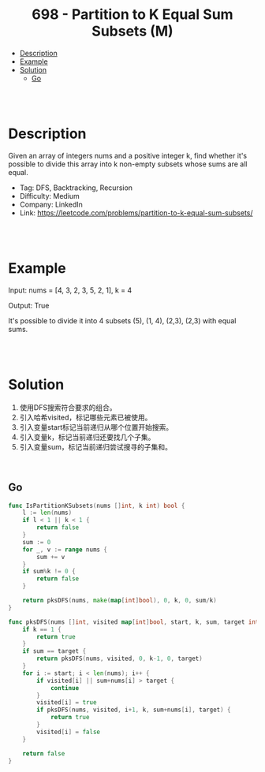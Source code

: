 <h1 style="text-align: center;"><strong>698 - Partition to K Equal Sum Subsets (M)</strong></h1>

- [Description](#description)
- [Example](#example)
- [Solution](#solution)
	- [Go](#go)

<br></br>



# Description
Given an array of integers nums and a positive integer k, find whether it's possible to divide this array into k non-empty subsets whose sums are all equal.

* Tag: DFS, Backtracking, Recursion
* Difficulty: Medium
* Company: LinkedIn
* Link: https://leetcode.com/problems/partition-to-k-equal-sum-subsets/

<br></br>



# Example
Input: nums = [4, 3, 2, 3, 5, 2, 1], k = 4

Output: True

It's possible to divide it into 4 subsets (5), (1, 4), (2,3), (2,3) with equal sums.

<br></br>



# Solution
1. 使用DFS搜索符合要求的组合。
2. 引入哈希visited，标记哪些元素已被使用。
3. 引入变量start标记当前递归从哪个位置开始搜索。
4. 引入变量k，标记当前递归还要找几个子集。
5. 引入变量sum，标记当前递归尝试搜寻的子集和。

<br>


## Go
```go
func IsPartitionKSubsets(nums []int, k int) bool {
	l := len(nums)
	if l < 1 || k < 1 {
		return false
	}
	sum := 0
	for _, v := range nums {
		sum += v
	}
	if sum%k != 0 {
		return false
	}

	return pksDFS(nums, make(map[int]bool), 0, k, 0, sum/k)
}

func pksDFS(nums []int, visited map[int]bool, start, k, sum, target int) bool {
	if k == 1 {
		return true
	}
	if sum == target {
		return pksDFS(nums, visited, 0, k-1, 0, target)
	}
	for i := start; i < len(nums); i++ {
		if visited[i] || sum+nums[i] > target {
			continue
		}
		visited[i] = true
		if pksDFS(nums, visited, i+1, k, sum+nums[i], target) {
			return true
		}
		visited[i] = false
	}

	return false
}
```

<br>
